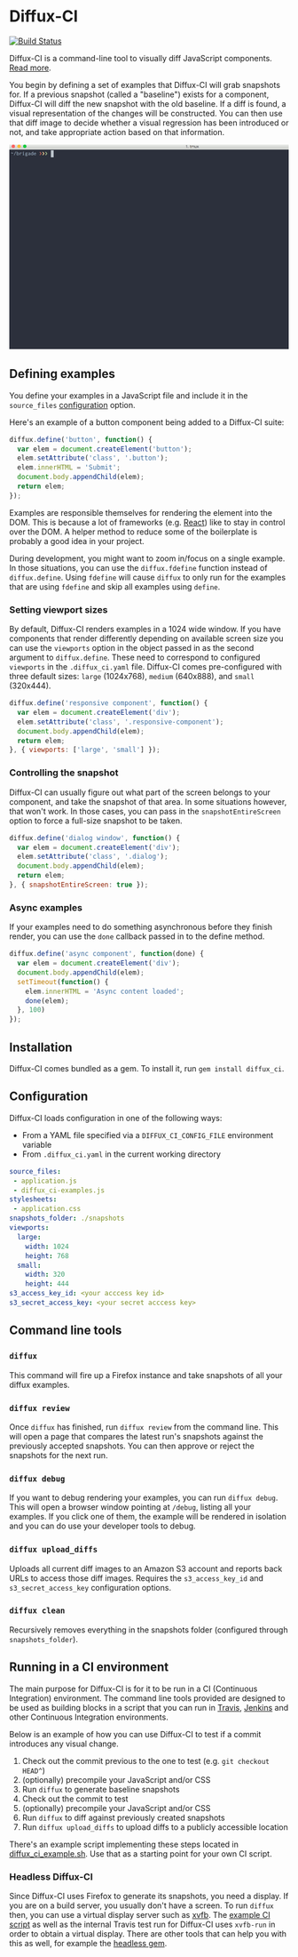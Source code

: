 # Diffux-CI

[![Build Status](https://travis-ci.org/diffux/diffux_ci.svg)](https://travis-ci.org/diffux/diffux_ci)

Diffux-CI is a command-line tool to visually diff JavaScript components. [Read
more][end-of-visual-regressions].

[end-of-visual-regressions]: https://medium.com/brigade-engineering/the-end-of-visual-regressions-b6b5c3d810f

You begin by defining a set of examples that Diffux-CI will grab snapshots for.
If a previous snapshot (called a "baseline") exists for a component, Diffux-CI
will diff the new snapshot with the old baseline. If a diff is found, a visual
representation of the changes will be constructed. You can then use that diff
image to decide whether a visual regression has been introduced or not, and
take appropriate action based on that information.

![Demo of Diffux-CI in action](diffux_ci_demo.gif)

## Defining examples

You define your examples in a JavaScript file and include it in the
`source_files` [configuration](#configuration) option.

Here's an example of a button component being added to a Diffux-CI suite:

```javascript
diffux.define('button', function() {
  var elem = document.createElement('button');
  elem.setAttribute('class', '.button');
  elem.innerHTML = 'Submit';
  document.body.appendChild(elem);
  return elem;
});
```

Examples are responsible themselves for rendering the element into the DOM.
This is because a lot of frameworks (e.g.
[React](https://facebook.github.io/react/)) like to stay in control over the
DOM. A helper method to reduce some of the boilerplate is probably a good idea
in your project.

During development, you might want to zoom in/focus on a single example. In
those situations, you can use the `diffux.fdefine` function instead of
`diffux.define`. Using `fdefine` will cause `diffux` to only run for the
examples that are using `fdefine` and skip all examples using `define`.

### Setting viewport sizes

By default, Diffux-CI renders examples in a 1024 wide window. If you have
components that render differently depending on available screen size you can
use the `viewports` option in the object passed in as the second argument to
`diffux.define`. These need to correspond to configured `viewports` in the
`.diffux_ci.yaml` file. Diffux-CI comes pre-configured with three default sizes:
`large` (1024x768), `medium` (640x888), and `small` (320x444).

```javascript
diffux.define('responsive component', function() {
  var elem = document.createElement('div');
  elem.setAttribute('class', '.responsive-component');
  document.body.appendChild(elem);
  return elem;
}, { viewports: ['large', 'small'] });
```

### Controlling the snapshot

Diffux-CI can usually figure out what part of the screen belongs to your
component, and take the snapshot of that area. In some situations however, that
won't work. In those cases, you can pass in the `snapshotEntireScreen` option
to force a full-size snapshot to be taken.

```javascript
diffux.define('dialog window', function() {
  var elem = document.createElement('div');
  elem.setAttribute('class', '.dialog');
  document.body.appendChild(elem);
  return elem;
}, { snapshotEntireScreen: true });
```

### Async examples

If your examples need to do something asynchronous before they finish render,
you can use the `done` callback passed in to the define method.

```javascript
diffux.define('async component', function(done) {
  var elem = document.createElement('div');
  document.body.appendChild(elem);
  setTimeout(function() {
    elem.innerHTML = 'Async content loaded';
    done(elem);
  }, 100)
});
```

## Installation

Diffux-CI comes bundled as a gem. To install it, run `gem install diffux_ci`.

## Configuration

Diffux-CI loads configuration in one of the following ways:

- From a YAML file specified via a `DIFFUX_CI_CONFIG_FILE` environment variable
- From `.diffux_ci.yaml` in the current working directory

```yaml
source_files:
 - application.js
 - diffux_ci-examples.js
stylesheets:
 - application.css
snapshots_folder: ./snapshots
viewports:
  large:
    width: 1024
    height: 768
  small:
    width: 320
    height: 444
s3_access_key_id: <your acccess key id>
s3_secret_access_key: <your secret acccess key>
```

## Command line tools

### `diffux`

This command will fire up a Firefox instance and take snapshots of all your
diffux examples.

### `diffux review`

Once `diffux` has finished, run `diffux review` from the command line. This
will open a page that compares the latest run's snapshots against the
previously accepted snapshots. You can then approve or reject the snapshots for
the next run.

### `diffux debug`

If you want to debug rendering your examples, you can run `diffux debug`.
This will open a browser window pointing at `/debug`, listing all your
examples. If you click one of them, the example will be rendered in isolation
and you can do use your developer tools to debug.

### `diffux upload_diffs`

Uploads all current diff images to an Amazon S3 account and reports back URLs
to access those diff images. Requires the `s3_access_key_id` and
`s3_secret_access_key` configuration options.

### `diffux clean`

Recursively removes everything in the snapshots folder (configured through
`snapshots_folder`).

## Running in a CI environment

The main purpose for Diffux-CI is for it to be run in a CI (Continuous
Integration) environment. The command line tools provided are designed to be
used as building blocks in a script that you can run in
[Travis](https://travis-ci.org/), [Jenkins](https://jenkins-ci.org/) and other
Continuous Integration environments.

Below is an example of how you can use Diffux-CI to test if a commit introduces
any visual change.

1. Check out the commit previous to the one to test (e.g. `git checkout HEAD^`)
2. (optionally) precompile your JavaScript and/or CSS
3. Run `diffux` to generate baseline snapshots
4. Check out the commit to test
5. (optionally) precompile your JavaScript and/or CSS
6. Run `diffux` to diff against previously created snapshots
7. Run `diffux upload_diffs` to upload diffs to a publicly accessible location

There's an example script implementing these steps located in
[diffux_ci_example.sh](diffux_ci_example.sh). Use that as a starting point
for your own CI script.

### Headless Diffux-CI

Since Diffux-CI uses Firefox to generate its snapshots, you need a display.  If
you are on a build server, you usually don't have a screen. To run `diffux`
then, you can use a virtual display server such as
[xvfb](http://www.x.org/archive/X11R7.6/doc/man/man1/Xvfb.1.xhtml).  The
[example CI script](diffux_ci_example.sh) as well as the internal Travis test
run for Diffux-CI uses `xvfb-run` in order to obtain a virtual display. There are
other tools that can help you with this as well, for example the [headless
gem](https://github.com/leonid-shevtsov/headless).
